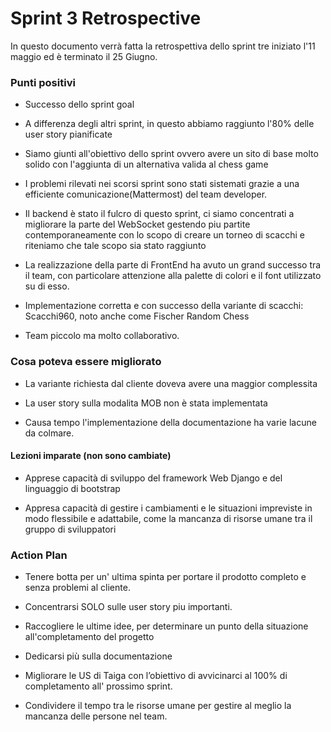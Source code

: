 # Sprint 3 Retrospective

In questo documento verrà fatta la retrospettiva dello sprint tre iniziato l'11 maggio ed è terminato il 25 Giugno. 


### Punti positivi

- Successo dello sprint goal 

- A differenza degli altri sprint, in questo abbiamo raggiunto l'80% delle user story pianificate

- Siamo giunti all'obiettivo dello sprint ovvero avere un sito di base molto solido con l'aggiunta di un alternativa valida al chess game

- I problemi rilevati nei scorsi sprint sono stati sistemati grazie a una efficiente comunicazione(Mattermost) del team developer.

- Il backend è stato il fulcro di questo sprint, ci siamo concentrati a migliorare la parte del WebSocket gestendo piu partite contemporaneamente con lo scopo di creare un torneo di scacchi e riteniamo che tale scopo sia stato raggiunto

- La realizzazione della parte di FrontEnd ha avuto un grand successo tra il team, con particolare attenzione alla palette di colori e il font utilizzato su di esso.

- Implementazione corretta e con successo della variante di scacchi:  Scacchi960, noto anche come Fischer Random Chess 

- Team piccolo ma molto collaborativo.


### Cosa poteva essere migliorato

- La variante richiesta dal cliente doveva avere una maggior complessita 

- La user story sulla modalita MOB non è stata implementata

- Causa tempo l'implementazione della documentazione ha varie lacune da colmare.



#### Lezioni imparate (non sono cambiate)

- Apprese capacità di sviluppo del framework Web Django e del linguaggio di bootstrap

- Appresa capacità di gestire i cambiamenti e le situazioni impreviste in modo flessibile e adattabile, come la mancanza di risorse umane tra il gruppo di sviluppatori 


### Action Plan

- Tenere botta per un' ultima spinta per portare il prodotto completo e senza problemi al cliente.

- Concentrarsi SOLO sulle user story piu importanti.

- Raccogliere le ultime idee, per determinare un punto della situazione all'completamento del progetto 

- Dedicarsi più sulla documentazione

- Migliorare le US di Taiga con l’obiettivo di avvicinarci al 100% di completamento all' prossimo sprint.

- Condividere il tempo tra le risorse umane per gestire al meglio la mancanza delle persone nel team.






# 
